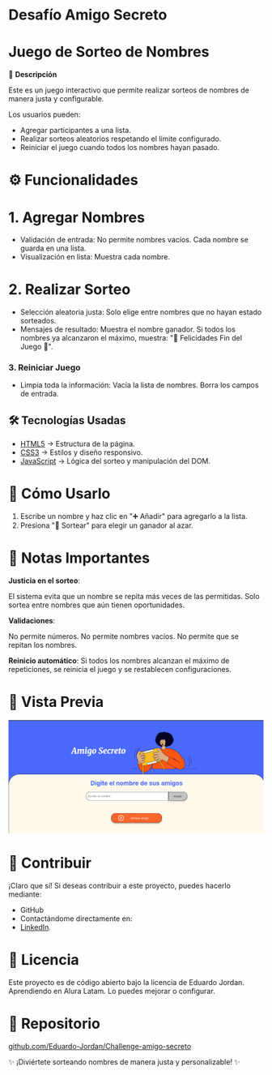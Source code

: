 # Desafío Amigo Secreto

# Juego de Sorteo de Nombres

🎯 **Descripción**

Este es un juego interactivo que permite realizar sorteos de nombres de manera justa y configurable.

Los usuarios pueden:

- Agregar participantes a una lista.
- Realizar sorteos aleatorios respetando el límite configurado.
- Reiniciar el juego cuando todos los nombres hayan pasado.

# ⚙️ Funcionalidades

# 1. Agregar Nombres

- Validación de entrada:
 No permite nombres vacíos.
 Cada nombre se guarda en una lista.
- Visualización en lista: Muestra cada nombre.

# 2. Realizar Sorteo

- Selección aleatoria justa:
 Solo elige entre nombres que no hayan estado sorteados.
- Mensajes de resultado: 
 Muestra el nombre ganador.
 Si todos los nombres ya alcanzaron el máximo, muestra:
 "🎉 Felicidades Fin del Juego 🎉".

### 3. Reiniciar Juego
- Limpia toda la información:
  Vacía la lista de nombres.
  Borra los campos de entrada.

## 🛠️ Tecnologías Usadas
- [HTML5](https://developer.mozilla.org/es/docs/Web/Guide/HTML/HTML5) → Estructura de la página.
- [CSS3](https://developer.mozilla.org/es/docs/Web/CSS/CSS3) → Estilos y diseño responsivo.
- [JavaScript](https://developer.mozilla.org/es/docs/Web/JavaScript) → Lógica del sorteo y manipulación del DOM.

# 🚀 Cómo Usarlo

1. Escribe un nombre y haz clic en "➕ Añadir" para agregarlo a la lista.
2. Presiona "🎲 Sortear" para elegir un ganador al azar.

# 📌 Notas Importantes
**Justicia en el sorteo**:

 El sistema evita que un nombre se repita más veces de las permitidas. 
 Solo sortea entre nombres que aún tienen oportunidades.

 **Validaciones**:
 
 No permite números.
 No permite nombres vacíos.
 No permite que se repitan los nombres.
 
 **Reinicio automático**: 
 Si todos los nombres alcanzan el máximo de repeticiones, se reinicia el juego y se restablecen configuraciones.

# 🎨 Vista Previa

![Vista previa del sorteo](https://raw.githubusercontent.com/Eduardo-Jordan/Challenge-amigo-secreto/main/assest-readme/readmepng-1.png)

# 🤝 Contribuir
¡Claro que sí! Si deseas contribuir a este proyecto, puedes hacerlo mediante:
- GitHub
- Contactándome directamente en:
- [LinkedIn](https://www.linkedin.com/in/eduardo-jordan/).

# 📜 Licencia

Este proyecto es de código abierto bajo la licencia de Eduardo Jordan.
Aprendiendo en Alura Latam.
Lo puedes mejorar o configurar.

# 🔗 Repositorio

[github.com/Eduardo-Jordan/Challenge-amigo-secreto](https://github.com/Eduardo-Jordan/Challenge-amigo-secreto)

✨ ¡Diviértete sorteando nombres de manera justa y personalizable! ✨
